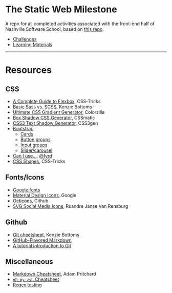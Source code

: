 # The Static Web Milestone

A repo for all completed activities associated with the front-end half of Nashville Software School, based on [this repo](https://github.com/nashville-software-school/front-end-milestones/tree/master/1-the-static-web).

- [Challenges](challenges)
- [Learning Materials](learning-materials)

---

# Resources

## CSS
- [A Complete Guide to Flexbox](https://css-tricks.com/snippets/css/a-guide-to-flexbox/), CSS-Tricks
- [Basic Sass vs. SCSS](https://gist.github.com/kenziebottoms/3000619a12dfeee9a45cecda75cff07d), Kenzie Bottoms
- [Ultimate CSS Gradient Generator](http://www.colorzilla.com/gradient-editor/), Colorzilla
- [Box Shadow CSS Generator](https://www.cssmatic.com/box-shadow), CSSmatic
- [CSS3 Text Shadow Generator](https://css3gen.com/text-shadow/), CSS3gen
- [Bootstrap](http://getbootstrap.com/docs/4.0/getting-started/introduction/)
  - [Cards](https://getbootstrap.com/docs/4.0/components/card/)
  - [Button groups](https://getbootstrap.com/docs/4.0/components/button-group/)
  - [Input groups](https://getbootstrap.com/docs/4.0/components/input-group/)
  - [Slider/carousel](https://getbootstrap.com/docs/4.0/components/carousel/)
- [Can I use...](https://caniuse.com/), [@fyrd](https://twitter.com/Fyrd)
- [CSS Shapes](https://css-tricks.com/examples/ShapesOfCSS/), CSS-Tricks

## Fonts/Icons
- [Google fonts](https://fonts.google.com)
- [Material Design Icons](https://material.io/icons/), Google
- [Octicons](https://octicons.github.com/), Github
- [SVG Social Media Icons](https://codepen.io/ruandre/pen/howFi), Ruandre Janse Van Rensburg

## Github
- [Git cheetsheet](https://gist.github.com/kenziebottoms/7c654bf92967a860d3f4659233704974), Kenzie Bottoms
- [GitHub-Flavored Markdown](https://help.github.com/articles/basic-writing-and-formatting-syntax/)
- [A tutorial introduction to Git](https://git-scm.com/docs/gittutorial)

## Miscellaneous
- [Markdown Cheatsheet](https://github.com/adam-p/markdown-here/wiki/Markdown-Cheatsheet), Adam Pritchard
- [`oh-my-zsh` Cheatsheet](https://github.com/robbyrussell/oh-my-zsh/wiki/Cheatsheet)
- [Regex testing](https://regexr.com/)